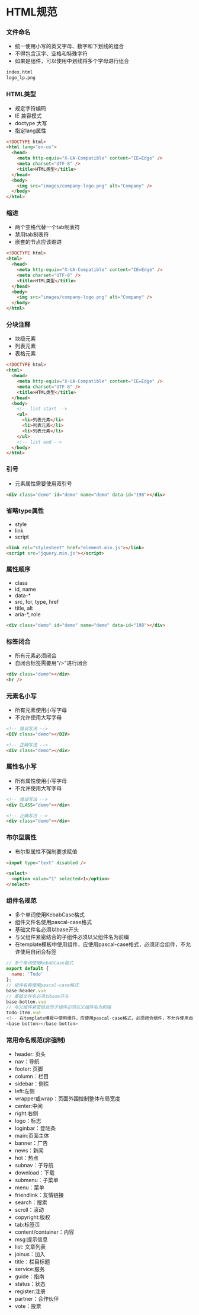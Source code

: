 # HTML规范

### 文件命名
- 统一使用小写的英文字母、数字和下划线的组合
- 不得包含汉字、空格和特殊字符
- 如果是组件，可以使用中划线将多个字母进行组合

```HTML
index.html
logo_lp.png
```

### HTML类型
- 规定字符编码
- IE 兼容模式
- doctype 大写
- 指定lang属性

```HTML
<!DOCTYPE html>
<html lang="en-us">
  <head>
    <meta http-equiv="X-UA-Compatible" content="IE=Edge" />
    <meta charset="UTF-8" />
    <title>HTML类型</title>
  </head>
  <body>
    <img src="images/company-logo.png" alt="Company" />
  </body>
</html>
```

### 缩进
- 两个空格代替一个tab制表符
- 禁用tab制表符
- 嵌套的节点应该缩进

```HTML
<!DOCTYPE html>
<html>
  <head>
    <meta http-equiv="X-UA-Compatible" content="IE=Edge" />
    <meta charset="UTF-8" />
    <title>HTML类型</title>
  </head>
  <body>
    <img src="images/company-logo.png" alt="Company" />
  </body>
</html>
```

### 分块注释
- 块级元素
- 列表元素
- 表格元素

```HTML
<!DOCTYPE html>
<html>
  <head>
    <meta http-equiv="X-UA-Compatible" content="IE=Edge" />
    <meta charset="UTF-8" />
    <title>HTML类型</title>
  </head>
  <body>
    <!-- list start -->
    <ul>
      <li>列表元素</li>
      <li>列表元素</li>
      <li>列表元素</li>
    </ul>
    <!-- list end -->
  </body>
</html>
```

### 引号
- 元素属性需要使用双引号

```HTML
<div class="demo" id="demo" name="demo" data-id="198"></div>
```

### 省略type属性
- style
- link
- script

```HTML
<link rel="stylesheet" href="element.min.js"></link>
<script src="jquery.min.js"></script>
```

### 属性顺序
- class
- id, name
- data-*
- src, for, type, href
- title, alt
- aria-*, role

```HTML
<div class="demo" id="demo" name="demo" data-id="198"></div>
```

### 标签闭合
- 所有元素必须闭合
- 自闭合标签需要用"/>"进行闭合

```HTML
<div class="demo"></div>
<hr />
```
### 元素名小写
- 所有元素使用小写字母
- 不允许使用大写字母

```HTML
<!-- 错误写法 -->
<DIV class="demo"></DIV>

<!-- 正确写法 -->
<div class="demo"></div>
```

### 属性名小写
- 所有属性使用小写字母
- 不允许使用大写字母

```HTML
<!-- 错误写法 -->
<div CLASS="demo"></div>

<!-- 正确写法 -->
<div class="demo"></div>
```

### 布尔型属性
- 布尔型属性不强制要求赋值

```HTML
<input type="text" disabled />

<select>
  <option value="1" selected>1</option>
</select>
```

### 组件名规范
- 多个单词使用KebabCase格式
- 组件文件名使用pascal-case格式
- 基础文件名必须以base开头
- 与父组件紧密结合的子组件必须以父组件名为前缀
- 在template模板中使用组件，应使用pascal-case格式，必须闭合组件，不允许使用自闭合标签

```javascript
// 多个单词使用KebabCase格式
export default {
  name: 'Todo'
};
// 组件名称使用pascal-case格式
base-header.vue
// 基础文件名必须以base开头
base-botton.vue
// 与父组件紧密结合的子组件必须以父组件名为前缀
todo-item.vue
<!-- 在template模板中使用组件，应使用pascal-case格式，必须闭合组件，不允许使用自闭合标签 -->
<base-botton></base-botton>
```

### 常用命名规范(非强制)
- header: 页头
- nav：导航
- footer: 页脚
- column：栏目
- sidebar：侧栏
- left:左侧
- wrapper或wrap：页面外围控制整体布局宽度
- center:中间
- right:右侧
- logo：标志
- loginbar：登陆条
- main:页面主体
- banner：广告
- news：新闻
- hot：热点
- subnav：子导航
- download：下载
- submenu：子菜单
- menu：菜单
- friendlink：友情链接
- search：搜索
- scroll：滚动
- copyright:版权　
- tab:标签页
- content/container：内容
- msg:提示信息
- list: 文章列表
- joinus：加入
- title：栏目标题
- service:服务
- guide：指南
- status：状态
- register:注册
- partner：合作伙伴
- vote：投票
